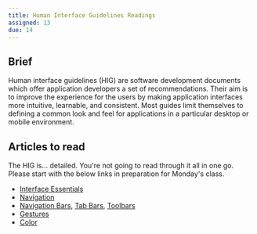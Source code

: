 ```yaml
---
title: Human Interface Guidelines Readings
assigned: 13
due: 14
---
```


Brief
-----

Human interface guidelines (HIG) are software development documents which offer application developers a set of recommendations. Their aim is to improve the experience for the users by making application interfaces more intuitive, learnable, and consistent. Most guides limit themselves to defining a common look and feel for applications in a particular desktop or mobile environment.


Articles to read
----------------

The HIG is... detailed. You're not going to read through it all in one go. Please start with the below links in preparation for Monday's class.

- [Interface Essentials](https://developer.apple.com/design/human-interface-guidelines/ios/overview/interface-essentials/)
- [Navigation](https://developer.apple.com/design/human-interface-guidelines/ios/app-architecture/navigation/)
- [Navigation Bars][], [Tab Bars][], [Toolbars][]
- [Gestures](https://developer.apple.com/design/human-interface-guidelines/ios/user-interaction/gestures/)
- [Color](https://developer.apple.com/design/human-interface-guidelines/ios/visual-design/color/)

[Navigation Bars]: https://developer.apple.com/design/human-interface-guidelines/ios/bars/navigation-bars/
[Tab Bars]: https://developer.apple.com/design/human-interface-guidelines/ios/bars/tab-bars/
[Toolbars]: https://developer.apple.com/design/human-interface-guidelines/ios/bars/toolbars/

